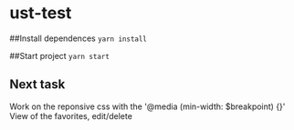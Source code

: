 # ust-test

##Install dependences 
`yarn install`

##Start project
`yarn start`

## Next task

Work on the reponsive css with the '@media (min-width: $breakpoint) {}'
View of the favorites, edit/delete
